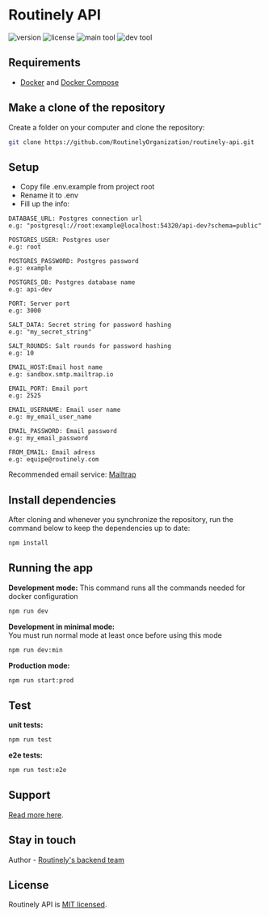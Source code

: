 # Routinely API

![version](https://img.shields.io/github/package-json/v/RoutinelyOrganization/Routinely.API?style=flat-square&labelColor=f2f2f2&color=white)
![license](https://img.shields.io/github/license/RoutinelyOrganization/Routinely.API?style=flat-square&labelColor=f2f2f2&color=white)
![main tool](https://img.shields.io/badge/Nest_JS-f2f2f2?logo=nestjs&logoColor=db1737&style=flat-square)
![dev tool](https://img.shields.io/badge/Docker-f2f2f2?logo=docker&logoColor=blue&style=flat-square)

## Requirements

- [Docker](https://www.docker.com/) and [Docker Compose](https://docs.docker.com/compose/)

## Make a clone of the repository
Create a folder on your computer and clone the repository:
```bash
git clone https://github.com/RoutinelyOrganization/routinely-api.git
```

## Setup

- Copy file .env.example from project root
- Rename it to .env
- Fill up the info: <br/>

```
DATABASE_URL: Postgres connection url
e.g: "postgresql://root:example@localhost:54320/api-dev?schema=public"

POSTGRES_USER: Postgres user
e.g: root

POSTGRES_PASSWORD: Postgres password
e.g: example

POSTGRES_DB: Postgres database name
e.g: api-dev

PORT: Server port
e.g: 3000

SALT_DATA: Secret string for password hashing
e.g: "my_secret_string"

SALT_ROUNDS: Salt rounds for password hashing
e.g: 10

EMAIL_HOST:Email host name
e.g: sandbox.smtp.mailtrap.io

EMAIL_PORT: Email port
e.g: 2525

EMAIL_USERNAME: Email user name
e.g: my_email_user_name

EMAIL_PASSWORD: Email password
e.g: my_email_password

FROM_EMAIL: Email adress
e.g: equipe@routinely.com
```

Recommended email service: [Mailtrap](https://mailtrap.io/)

## Install dependencies
After cloning and whenever you synchronize the repository, run the command below to keep the dependencies up to date:
```bash
npm install
```

## Running the app
**Development mode:**
This command runs all the commands needed for docker configuration
```bash
npm run dev
```

**Development in minimal mode:**<br>
You must run normal mode at least once before using this mode
```bash
npm run dev:min
```

**Production mode:**
```bash
npm run start:prod
```

## Test

**unit tests:**
```bash
npm run test
```

**e2e tests:**
```bash
npm run test:e2e
```

## Support
[Read more here](https://github.com/RoutinelyOrganization).

## Stay in touch
Author - [Routinely's backend team](https://github.com/RoutinelyOrganization)

## License
Routinely API is [MIT licensed](LICENSE).
